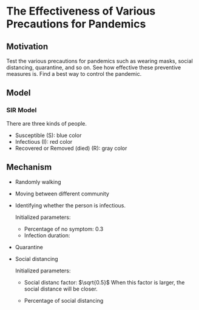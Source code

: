 # The Effectiveness of Various Precautions for Pandemics

## Motivation
Test the various precautions for pandemics such as wearing masks, social distancing, quarantine, and so on. See how effective these preventive measures is. Find a best way to control the pandemic.

## Model
### SIR Model
There are three kinds of people.
- Susceptible (S): blue color
- Infectious (I): red color
- Recovered or Removed (died) (R): gray color

## Mechanism
- Randomly walking
- Moving between different community
- Identifying whether the person is infectious.
  
  Initialized parameters:
  - Percentage of no symptom: 0.3
  - Infection duration:
  
- Quarantine
- Social distancing

  Initialized parameters:
  - Social distanc factor: $\sqrt{0.5}$
  When this factor is larger, the social distance will be closer.
    
  - Percentage of social distancing
